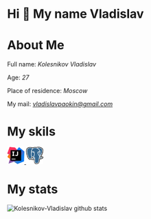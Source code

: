 # Hi :wave: My name Vladislav
# About Me

Full name: *Kolesnikov Vladislav*

Age: *27*

Place of residence: *Moscow*

My mail: *vladislavpaokin@gmail.com*

# My skils

<a href="https://www.jetbrains.com/ru-ru/idea/" target="_blank" rel="noreferrer"> <img src="https://github.com/Kolesnikov-Vladislav/Kolesnikov-Vladislav/blob/main/img/IntelliJ_IDEA.png" alt="docker" width="40" height="40"/> </a>
<a href="https://www.pgadmin.org/" target="_blank" rel="noreferrer"> <img src="https://github.com/Kolesnikov-Vladislav/Kolesnikov-Vladislav/blob/main/img/pgadmin.png" alt="pgadmin" width="40" height="40"/> </a>

# My stats
![Kolesnikov-Vladislav github stats](https://github-readme-stats.vercel.app/api?username=Kolesnikov-Vladislav&show_icons=true&theme=radical)
